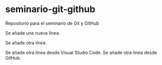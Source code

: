 # seminario-git-github
Repositorio para el seminario de Git y GitHub


Se añade una nueva línea.

Se añade otra línea.

Se añade otra línea desde Visual Studio Code.
Se añade otra línea desde GitHub.
